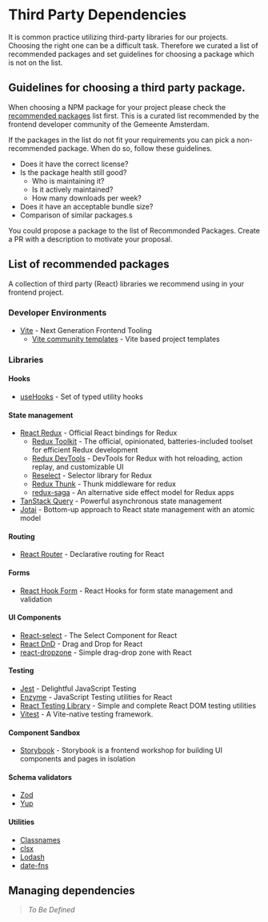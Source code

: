 # Third Party Dependencies

It is common practice utilizing third-party libraries for our projects. Choosing the right one can be a difficult task. Therefore we curated a list of recommended packages and set guidelines for choosing a package which is not on the list.

## Guidelines for choosing a third party package.

When choosing a NPM package for your project please check the [recommended packages](#list-of-recommended-packages) list first. This is a curated list recommended by the frontend developer community of the Gemeente Amsterdam.

If the packages in the list do not fit your requirements you can pick a non-recommended package. When do so, follow these guidelines.

- Does it have the correct license?
- Is the package health still good?
  - Who is maintaining it?
  - Is it actively maintained?
  - How many downloads per week?
- Does it have an acceptable bundle size?
- Comparison of similar packages.s

You could propose a package to the list of Recommonded Packages. Create a PR with a description to motivate your proposal.

## List of recommended packages

A collection of third party (React) libraries we recommend using in your frontend project.

### Developer Environments

- [Vite](https://github.com/vitejs/vite) - Next Generation Frontend Tooling
  - [Vite community templates](https://github.com/vitejs/awesome-vite#templates) - Vite based project templates

### Libraries

#### Hooks

- [useHooks](https://usehooks-ts.com/) - Set of typed utility hooks

#### State management

- [React Redux](https://github.com/reduxjs/react-redux) - Official React bindings for Redux
  - [Redux Toolkit](https://github.com/reduxjs/redux-toolkit) - The official, opinionated, batteries-included toolset for efficient Redux development
  - [Redux DevTools](https://github.com/reduxjs/redux-devtools) - DevTools for Redux with hot reloading, action replay, and customizable UI
  - [Reselect](https://github.com/reduxjs/reselect) - Selector library for Redux
  - [Redux Thunk](https://github.com/reduxjs/redux-thunk) - Thunk middleware for redux
  - [redux-saga](https://github.com/redux-saga/redux-saga) - An alternative side effect model for Redux apps
- [TanStack Query](https://github.com/TanStack/query) - Powerful asynchronous state management
- [Jotai](https://github.com/pmndrs/jotai) - Bottom-up approach to React state management with an atomic model

#### Routing

- [React Router](https://github.com/remix-run/react-router) - Declarative routing for React

#### Forms

- [React Hook Form](https://github.com/react-hook-form/react-hook-form) - React Hooks for form state management and validation

#### UI Components

- [React-select](https://github.com/JedWatson/react-select) - The Select Component for React
- [React DnD](https://github.com/react-dnd/react-dnd) - Drag and Drop for React
- [react-dropzone](https://github.com/react-dropzone/react-dropzone) - Simple drag-drop zone with React

#### Testing

- [Jest](https://github.com/facebook/jest) - Delightful JavaScript Testing
- [Enzyme](https://github.com/enzymejs/enzyme) - JavaScript Testing utilities for React
- [React Testing Library](https://github.com/testing-library/react-testing-library) - Simple and complete React DOM testing utilities
- [Vitest](https://vitest.dev/) - A Vite-native testing framework.

#### Component Sandbox

- [Storybook](https://github.com/storybookjs/storybook) - Storybook is a frontend workshop for building UI components and pages in isolation

#### Schema validators

- [Zod](https://github.com/colinhacks/zod)
- [Yup](https://github.com/jquense/yup)

#### Utilities

- [Classnames](https://github.com/JedWatson/classnames)
- [clsx](https://github.com/lukeed/clsx)
- [Lodash](https://lodash.com/)
- [date-fns](https://date-fns.org/)

## Managing dependencies

> _To Be Defined_
